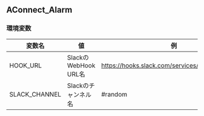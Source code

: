 ## AConnect_Alarm



### 環境変数

|変数名|値|例|
|---|---|---|
|HOOK_URL|SlackのWebHook URL名|https://hooks.slack.com/services/hoge/hoge/hoge|
|SLACK_CHANNEL|Slackのチャンネル名|#random|

